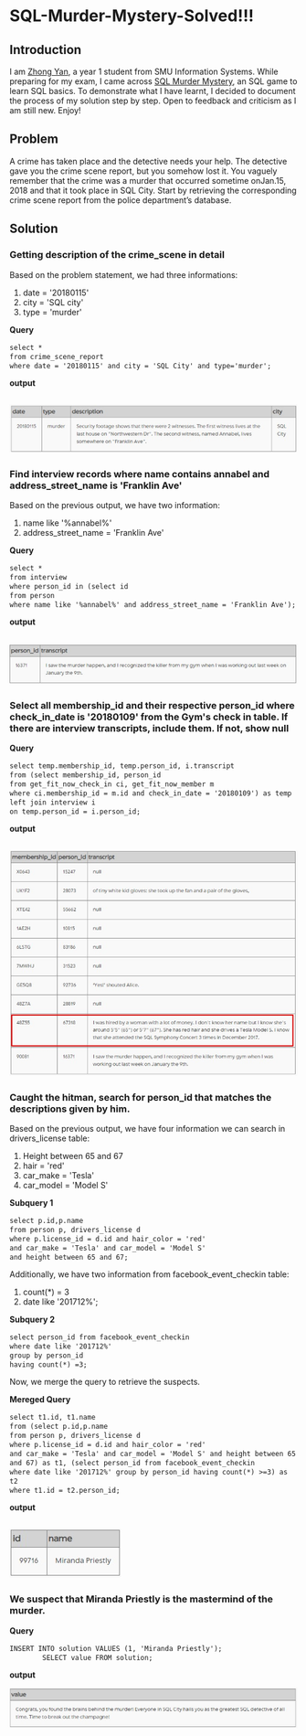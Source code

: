 # SQL-Murder-Mystery-Solved!!!

## Introduction
I am [Zhong Yan](https://www.linkedin.com/in/zhong-yan-tan/), a year 1 student from SMU Information Systems. While preparing for my exam, I came across [SQL Murder Mystery](https://mystery.knightlab.com/), an SQL game to learn SQL basics. To demonstrate what I have learnt, I decided to document the process of my solution step by step. Open to feedback and criticism as I am still new. Enjoy!

## Problem
A crime has taken place and the detective needs your help. The detective gave you the crime scene report, but you somehow lost it. You vaguely remember that the crime was a ​murder​ that occurred sometime on ​Jan.15, 2018​ and that it took place in ​SQL City​. Start by retrieving the corresponding crime scene report from the police department’s database.

## Solution
### Getting description of the crime_scene in detail
Based on the problem statement, we had three informations:
1. date = '20180115'
2. city = 'SQL city'
3. type = 'murder'

**Query**
```
select *
from crime_scene_report
where date = '20180115' and city = 'SQL City' and type='murder';
```

**output**

![Part 1](1.jpg)
---
### Find interview records where name contains annabel and address_street_name is 'Franklin Ave'
Based on the previous output, we have two information:
1. name like '%annabel%'
2. address_street_name = 'Franklin Ave'

**Query**

```
select *
from interview
where person_id in (select id
from person
where name like '%annabel%' and address_street_name = 'Franklin Ave');
```

**output**

![Part 2](2.jpg)
---
### Select all membership_id and their respective person_id where check_in_date is '20180109' from the Gym's check in table. If there are interview transcripts, include them. If not, show null
**Query**

```
select temp.membership_id, temp.person_id, i.transcript
from (select membership_id, person_id
from get_fit_now_check_in ci, get_fit_now_member m
where ci.membership_id = m.id and check_in_date = '20180109') as temp left join interview i
on temp.person_id = i.person_id;
```

**output**

![Part 3](3.jpg)
---
### Caught the hitman, search for person_id that matches the descriptions given by him.
Based on the previous output, we have four information we can search in drivers_license table:
1. Height between 65 and 67
2. hair = 'red'
3. car_make = 'Tesla'
4. car_model = 'Model S'

**Subquery 1**

```
select p.id,p.name
from person p, drivers_license d
where p.license_id = d.id and hair_color = 'red' 
and car_make = 'Tesla' and car_model = 'Model S' 
and height between 65 and 67;
```

Additionally, we have two information from facebook_event_checkin table:
1. count(*) = 3
2. date like '201712%';

**Subquery 2**

```
select person_id from facebook_event_checkin
where date like '201712%' 
group by person_id 
having count(*) =3;
```

Now, we merge the query to retrieve the suspects.

**Mereged Query**

```
select t1.id, t1.name
from (select p.id,p.name
from person p, drivers_license d
where p.license_id = d.id and hair_color = 'red' 
and car_make = 'Tesla' and car_model = 'Model S' and height between 65 and 67) as t1, (select person_id from facebook_event_checkin
where date like '201712%' group by person_id having count(*) >=3) as t2
where t1.id = t2.person_id;
```

**output**

![Part 4](4.jpg)
---
### We suspect that Miranda Priestly is the mastermind of the murder.
**Query**

```
INSERT INTO solution VALUES (1, 'Miranda Priestly');
        SELECT value FROM solution;
```

**output**

![Solution](5.jpg)
